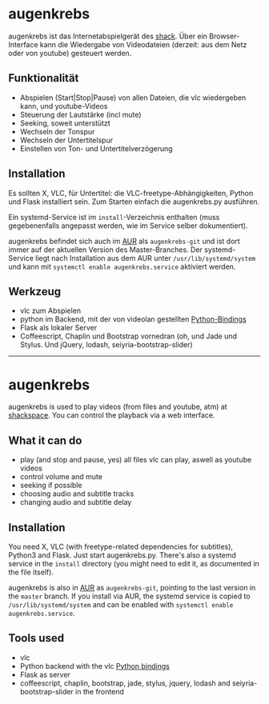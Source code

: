 # augenkrebs

augenkrebs ist das Internetabspielgerät des [shack](http://shackspace.de/). Über ein Browser-Interface kann die Wiedergabe von Videodateien (derzeit: aus dem Netz oder von youtube) gesteuert werden.

## Funktionalität

 * Abspielen (Start|Stop|Pause) von allen Dateien, die vlc wiedergeben kann, und youtube-Videos
 * Steuerung der Lautstärke (incl mute)
 * Seeking, soweit unterstützt
 * Wechseln der Tonspur
 * Wechseln der Untertitelspur
 * Einstellen von Ton- und Untertitelverzögerung

## Installation

Es sollten X, VLC, für Untertitel: die VLC-freetype-Abhängigkeiten, Python und Flask installiert sein. Zum Starten einfach die augenkrebs.py ausführen. 

Ein systemd-Service ist im `install`-Verzeichnis enthalten (muss gegebenenfalls angepasst werden, wie im Service selber dokumentiert). 

augenkrebs befindet sich auch im [AUR](https://aur.archlinux.org) als `augenkrebs-git` und ist dort immer auf der aktuellen Version des Master-Branches. Der systemd-Service liegt nach Installation aus dem AUR unter `/usr/lib/systemd/system` und kann mit `systemctl enable augenkrebs.service` aktiviert werden.

## Werkzeug
 * vlc zum Abspielen
 * python im Backend, mit der von videolan gestellten [Python-Bindings](https://wiki.videolan.org/Python_bindings)
 * Flask als lokaler Server
 * Coffeescript, Chaplin und Bootstrap vornedran (oh, und Jade und Stylus. Und jQuery, lodash, seiyria-bootstrap-slider)

----------------------------------------------------------------------

# augenkrebs

augenkrebs is used to play videos (from files and youtube, atm) at [shackspace](http://shackspace.de). You can control the playback via a web interface.

## What it can do
 * play (and stop and pause, yes) all files vlc can play, aswell as youtube videos
 * control volume and mute
 * seeking if possible
 * choosing audio and subtitle tracks
 * changing audio and subtitle delay

## Installation

You need X, VLC (with freetype-related dependencies for subtitles), Python3 and Flask. Just start augenkrebs.py. There's also a systemd service in the `install` directory (you might need to edit it, as documented in the file itself).

augenkrebs is also in [AUR](https://aur.archlinux.org) as `augenkrebs-git`, pointing to the last version in the `master` branch. If you install via AUR, the systemd service is copied to `/usr/lib/systemd/system` and can be enabled with `systemctl enable augenkrebs.service`.

## Tools used
 * vlc
 * Python backend with the vlc [Python bindings](https://wiki.videolan.org/Python_bindings)
 * Flask as server
 * coffeescript, chaplin, bootstrap, jade, stylus, jquery, lodash and seiyria-bootstrap-slider in the frontend
